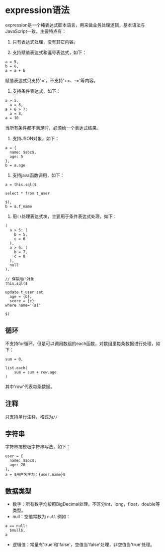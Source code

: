 # expression语法

expression是一个纯表达式脚本语言，用来做业务处理逻辑，基本语法与JavaScript一致。主要特点有：

1. 只有表达式处理，没有其它内容。

1. 支持赋值表达式和逗号表达式，如下：
```
a = 5,
b = 6,
a = a + b
```

赋值表达式只支持'='，不支持'+=、-='等内容。

1. 支持条件表达式，如下：

```
a > 5:
  a = 6,
a + 6 > 7:
  a = 8,
a = 10
```
当所有条件都不满足时，必须给一个表达式结果。

1. 支持JSON对象，如下：

```
a = {
  name: $abc$,
  age: 5
},
b = a.age
```

1. 支持java函数调用，如下：

```
a = this.sql($

select * from t_user

$),
b = a.f_name
```

1. 用`()`处理表达式块，主要用于条件表达式处理，如下：

```
(
  a > 5: (
    b = 5,
    c = 6
  ),
  a > 6: (
    b = 7,
    c = 8
  ),
  null
),

// 保存用户对象
this.sql($

update t_user set
  age = {b},
  score = {c}
where name='{a}'

$)

```

## 循环

不支持for循环，但是可以调用数组的each函数，对数组里每条数据进行处理，如下：

```
sum = 0,

list.each(
	sum = sum + row.age
)
```
其中'row'代表每条数据。

## 注释

只支持单行注释，格式为`//`

## 字符串

字符串按模板字符串写法，如下：
```
user = {
  name: $abc$,
  age: 20
},
a = $用户名字为：{user.name}$
```

## 数据类型

- 数字：所有数字均按照BigDecimal处理，不区分int，long，float，double等类型。
- null：空值常数为 `null` 例如：
```
a == null:
  $null$,
a
```
- 逻辑值：常量有'true'和'false'，空值当'false'处理，非空值当'true'处理。
